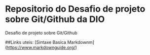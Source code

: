 # Repositorio do Desafio de projeto sobre Git/Github da DIO
Desafio de projeto sobre Git/Github

##Links uteis: 
[Sintaxe Basica Markdownm] (https://www.markdownguide.org/)
